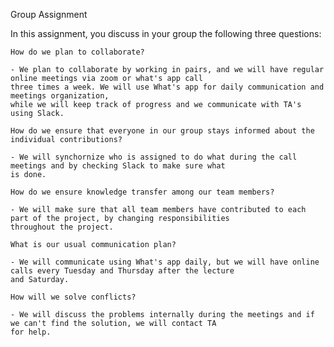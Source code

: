 Group Assignment

In this assignment, you discuss in your group the following three questions:

    How do we plan to collaborate?

    - We plan to collaborate by working in pairs, and we will have regular online meetings via zoom or what's app call
    three times a week. We will use What's app for daily communication and meetings organization,
    while we will keep track of progress and we communicate with TA's using Slack.

    How do we ensure that everyone in our group stays informed about the individual contributions?

    - We will synchornize who is assigned to do what during the call meetings and by checking Slack to make sure what
    is done.

    How do we ensure knowledge transfer among our team members?

    - We will make sure that all team members have contributed to each part of the project, by changing responsibilities
    throughout the project.

    What is our usual communication plan?

    - We will communicate using What's app daily, but we will have online calls every Tuesday and Thursday after the lecture
    and Saturday.

    How will we solve conflicts?

    - We will discuss the problems internally during the meetings and if we can't find the solution, we will contact TA
    for help.
